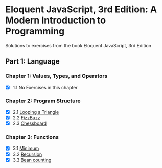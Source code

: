 # Eloquent JavaScript, 3rd Edition: A Modern Introduction to Programming

Solutions to exercises from the book Eloquent JavaScript, 3rd Edition

## Part 1: Language

### Chapter 1: Values, Types, and Operators

-   [x] 1.1 No Exercises in this chapter

### Chapter 2: Program Structure

-   [x] 2.1 [Looping a Triangle](./2-program-structure/looping-a-triangle.js/)
-   [x] 2.2 [FizzBuzz](./2-program-structure/fizzbuzz.js/)
-   [x] 2.3 [Chessboard](./2-program-structure/chessboard.js/)

### Chapter 3: Functions

-   [x] 3.1 [Minimum](./3-functions/minimum.js)
-   [x] 3.2 [Recursion](./3-functions/recursion.js)
-   [x] 3.3 [Bean counting](./3-functions/bean-counting.js)